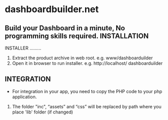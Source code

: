 # dashboardbuilder.net
Build your Dashboard in a minute, No programming skills required.
INSTALLATION 
------------

INSTALLER
.........

1) Extract the product archive in web root. e.g. www/dashboarduilder
2) Open it in browser to run installer. e.g. http://localhost/ dashboarduilder

INTEGRATION
-----------
- For integration in your app, you need to copy the PHP code to your php application.

1) The folder "inc", “assets” and “css” will be replaced by path where you place 'lib' folder (if changed)

	<script src="assets/js/dashboard.min.js"></script> <!-- copy this file to assets/js folder -->
	<link rel="stylesheet" href="css/bootstrap.min.css"> <!-- Bootstrap CSS file, change the path accordingly

2) Update include path where you place “inc/dashboard_dist.php”. (if changed)

	Include(“inc/dashboard_dist.php");
Refer 'Getting Started' section on http://www.dashboardbuilder.net/documentation for more details.

Refer 'Support' on http://www. dashboardbuilder.net/support for queries and support.

LICENSE
-------
Must read and agree LICENSE.txt before use.
